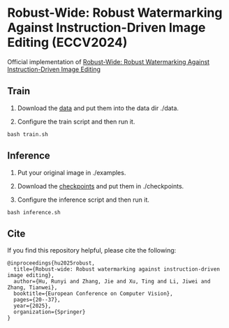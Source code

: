 # Robust-Wide: Robust Watermarking Against Instruction-Driven Image Editing (ECCV2024)
Official implementation of [Robust-Wide: Robust Watermarking Against Instruction-Driven Image Editing](https://arxiv.org/pdf/2402.12688)
## Train

1. Download the [data](https://huggingface.co/datasets/timbrooks/instructpix2pix-clip-filtered) and put them into the data dir ./data.

2. Configure the train script and then run it.

```
bash train.sh
```

## Inference
1. Put your original image in ./examples.

2. Download the [checkpoints](https://drive.google.com/drive/folders/1Y67UuFQiWqX5mA_1TBUs9FB4OUvazrZe?usp=drive_link) and put them in ./checkpoints.

3. Configure the inference script and then run it.
```
bash inference.sh
```

## Cite
If you find this repository helpful, please cite the following:
```
@inproceedings{hu2025robust,
  title={Robust-wide: Robust watermarking against instruction-driven image editing},
  author={Hu, Runyi and Zhang, Jie and Xu, Ting and Li, Jiwei and Zhang, Tianwei},
  booktitle={European Conference on Computer Vision},
  pages={20--37},
  year={2025},
  organization={Springer}
}
```
